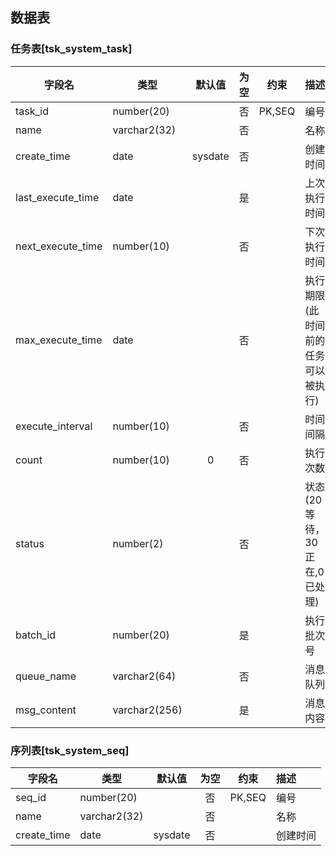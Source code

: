 ## 数据表

### 任务表[tsk_system_task]

| 字段名            | 类型          | 默认值  | 为空  |  约束  | 描述                               |
| ----------------- | ------------- | :-----: | :---: | :----: | :--------------------------------- |
| task_id           | number(20)    |         |  否   | PK,SEQ | 编号                               |
| name              | varchar2(32)  |         |  否   |        | 名称                               |
| create_time       | date          | sysdate |  否   |        | 创建时间                           |
| last_execute_time | date          |         |  是   |        | 上次执行时间                       |
| next_execute_time | number(10)    |         |  否   |        | 下次执行时间                       |
| max_execute_time  | date          |         |  否   |        | 执行期限(此时间前的任务可以被执行) |
| execute_interval  | number(10)    |         |  否   |        | 时间间隔                           |
| count             | number(10)    |    0    |  否   |        | 执行次数                           |
| status            | number(2)     |         |  否   |        | 状态(20等待，30正在,0已处理)       |
| batch_id          | number(20)    |         |  是   |        | 执行批次号                         |
| queue_name        | varchar2(64)  |         |  否   |        | 消息队列                           |
| msg_content       | varchar2(256) |         |  是   |        | 消息内容                           |



### 序列表[tsk_system_seq]

| 字段名      | 类型         | 默认值  | 为空  |  约束  | 描述     |
| ----------- | ------------ | :-----: | :---: | :----: | :------- |
| seq_id      | number(20)   |         |  否   | PK,SEQ | 编号     |
| name        | varchar2(32) |         |  否   |        | 名称     |
| create_time | date         | sysdate |  否   |        | 创建时间 |